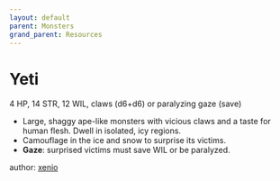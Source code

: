 ```yaml
---
layout: default
parent: Monsters
grand_parent: Resources
---
```


# Yeti
4 HP, 14 STR, 12 WIL, claws (d6+d6) or paralyzing gaze (save)
- Large, shaggy ape-like monsters with vicious claws and a taste for human flesh. Dwell in isolated, icy regions.
- Camouflage in the ice and snow to surprise its victims.
- **Gaze**: surprised victims must save WIL or be paralyzed.

author: [xenio](https://xenioinabottle.blogspot.com)
